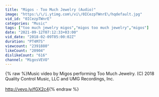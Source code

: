 ```yaml
---
title: "Migos - Too Much Jewelry (Audio)"
image: "https:\/\/i.ytimg.com\/vi\/0ICezpTWnrE\/hqdefault.jpg"
vid_id: "0ICezpTWnrE"
categories: "Music"
tags: ["too much jewelry migos","migos too much jewelry","migos"]
date: "2021-09-12T07:12:33+03:00"
vid_date: "2018-02-09T05:00:02Z"
duration: "PT4M7S"
viewcount: "2391880"
likeCount: "20904"
dislikeCount: "616"
channel: "MigosVEVO"
---
```

{% raw %}Music video by Migos performing Too Much Jewelry. (C) 2018 Quality Control Music, LLC and UMG Recordings, Inc.<br /><br /><a rel="nofollow" target="blank" href="http://vevo.ly/fGX2c4">http://vevo.ly/fGX2c4</a>{% endraw %}
